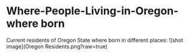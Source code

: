 # Where-People-Living-in-Oregon-where born
Current residents of Oregon State where born in different places:
![shot image](Oregon Residents.png?raw=true)
